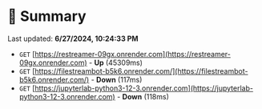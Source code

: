 # 📖 Summary
Last updated: **6/27/2024, 10:24:33 PM**

- `GET` [https://restreamer-09gx.onrender.com](https://restreamer-09gx.onrender.com) - **Up** (45309ms)
- `GET` [https://filestreambot-b5k6.onrender.com/](https://filestreambot-b5k6.onrender.com/) - **Down** (117ms)
- `GET` [https://jupyterlab-python3-12-3.onrender.com](https://jupyterlab-python3-12-3.onrender.com) - **Down** (118ms)
